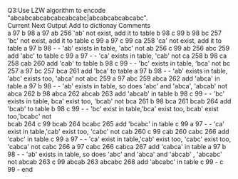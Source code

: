 Q3:Use LZW algorithm to encode "abcabcabcabcabcabcabc|abcabcabcabcabc".
<br>
Current	      Next    	Output	     Add to dictionay    	  Comments
<br>
  a 97	      b 98	      a 97	          ab 256	          'ab' not exist, add it to table
  b 98    	  c 99	      b 98	          bc 257	          'bc' not exist, add it to table
  c 99	      a 97	      c 99	          ca 258	          'ca' not exist, add it to table
  a 97	      b 98	      -	                -	              'ab' exists in table, 'abc' not
  ab 256	    c 99	      ab 256	        abc 259	           add 'abc' to table
  c 99	      a 97	      -	                -	              'ca' exists in table, 'cab' not
  ca 258	    b 98	      ca 258	        cab 260	           add 'cab' to table
  b 98	      c 99	      -               	-	              'bc' exists in table, 'bca' not
  bc 257	    a 97	      bc 257	        bca 261	           add 'bca' to table
  a 97       	b 98	      -               	-	              'ab' exists in table, 'abc' exists too, 'abca' not
  abc 259	    a 97	      abc 259	        abca 262	         add 'abca' in table
  a 97	      b 98	      -               	-	              'ab' exists in table, so does 'abc' and 'abca', 'abcab' not
  abca 262  	b 98	      abca 262      	abcab 263	         add 'abcab' in table
  b 98	      c 99	      -	                -	              'bc' exists in table, bca' exist too, 'bcab' not
  bca 261   	b 98	      bca 261       	bcab 264	         add 'bcab' to table
  b 98	      c 99	      -               	-	              'bc' exist in table,'bca' exist too, bcab' exist too,'bcabc' not  
  bcab 264	  c 99	      bcab 264	      bcabc 265          add 'bcabc' in table
  c 99        a 97        -                 -               'ca' exist in table,'cab' exist too, 'cabc' not
  cab 260     c 99        cab 260         cabc 266           add 'cabc' in table
  c 99        a 97        -                 -               'ca' exist in table,'cab' exist too, 'cabc' exist too, 'cabca' not
  cabc 266    a 97        cabc 266        cabca 267          add 'cabca' in table
  a 97	      b 98	      -               	-	              'ab' exists in table, so does 'abc' and 'abca' and  'abcab' , 'abcabc' not
  abcab 263   c 99        abcab 263       abcabc 268         add 'abcabc' in table
  c 99          -         c 99              -                end
<br>
